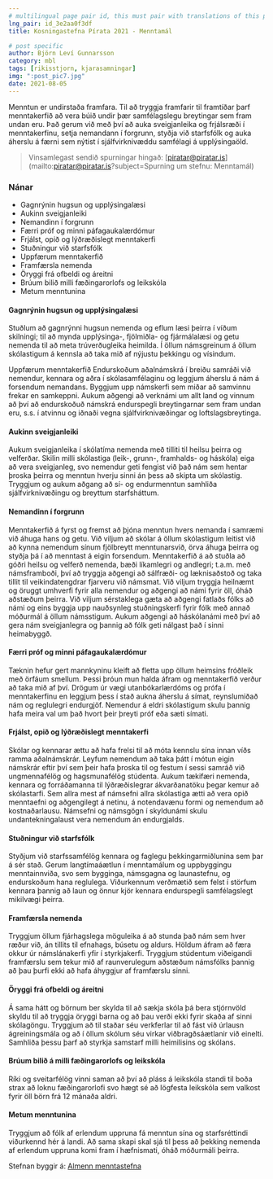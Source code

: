 ```yaml
---
# multilingual page pair id, this must pair with translations of this page. (This name must be unique)
lng_pair: id_3e2aa0f3df
title: Kosningastefna Pírata 2021 - Menntamál

# post specific
author: Björn Leví Gunnarsson
category: mbl
tags: [rikisstjorn, kjarasamningar]
img: ":post_pic7.jpg"
date: 2021-08-05
---
```


Menntun er undirstaða framfara. Til að tryggja framfarir til framtíðar þarf menntakerfið að vera búið undir þær samfélagslegu breytingar sem fram undan eru. Það gerum við með því að auka sveigjanleika og frjálsræði í menntakerfinu, setja nemandann í forgrunn, styðja við starfsfólk og auka áherslu á færni sem nýtist í sjálfvirknivæddu samfélagi á upplýsingaöld.

> Vinsamlegast sendið spurningar hingað: [piratar@piratar.is](mailto:piratar@piratar.is?subject=Spurning um stefnu: Menntamál)

### Nánar 
- Gagnrýnin hugsun og upplýsingalæsi 
- Aukinn sveigjanleiki 
- Nemandinn í forgrunn 
- Færri próf og minni páfagaukalærdómur 
- Frjálst, opið og lýðræðislegt menntakerfi 
- Stuðningur við starfsfólk 
- Uppfærum menntakerfið 
- Framfærsla nemenda 
- Öryggi frá ofbeldi og áreitni 
- Brúum bilið milli fæðingarorlofs og leikskóla 
- Metum menntunina

#### Gagnrýnin hugsun og upplýsingalæsi 
Stuðlum að gagnrýnni hugsun nemenda og eflum læsi þeirra í víðum skilningi; til að mynda upplýsinga-, fjölmiðla- og fjármálalæsi og getu nemenda til að meta trúverðugleika heimilda. Í öllum námsgreinum á öllum skólastigum á kennsla að taka mið af nýjustu þekkingu og vísindum.

Uppfærum menntakerfið Endurskoðum aðalnámskrá í breiðu samráði við nemendur, kennara og aðra í skólasamfélaginu og leggjum áherslu á nám á forsendum nemandans. Byggjum upp námskerfi sem miðar að samvinnu frekar en samkeppni. Aukum aðgengi að verknámi um allt land og vinnum að því að endurskoðuð námskrá endurspegli breytingarnar sem fram undan eru, s.s. í atvinnu og iðnaði vegna sjálfvirknivæðingar og loftslagsbreytinga.

#### Aukinn sveigjanleiki 
Aukum sveigjanleika í skólatíma nemenda með tilliti til heilsu þeirra og velferðar. Skilin milli skólastiga (leik-, grunn-, framhalds- og háskóla) eiga að vera sveigjanleg, svo nemendur geti fengist við það nám sem hentar þroska þeirra og menntun hverju sinni án þess að skipta um skólastig. Tryggjum og aukum aðgang að sí- og endurmenntun samhliða sjálfvirknivæðingu og breyttum starfsháttum.

#### Nemandinn í forgrunn 
Menntakerfið á fyrst og fremst að þjóna menntun hvers nemanda í samræmi við áhuga hans og getu. Við viljum að skólar á öllum skólastigum leitist við að kynna nemendum sínum fjölbreytt menntunarsvið, örva áhuga þeirra og styðja þá í að menntast á eigin forsendum. Menntakerfið á að stuðla að góðri heilsu og velferð nemenda, bæði líkamlegri og andlegri; t.a.m. með námsframboði, því að tryggja aðgengi að sálfræði- og læknisaðstoð og taka tillit til veikindatengdrar fjarveru við námsmat. Við viljum tryggja heilnæmt og öruggt umhverfi fyrir alla nemendur og aðgengi að námi fyrir öll, óháð aðstæðum þeirra. Við viljum sérstaklega gæta að aðgengi fatlaðs fólks að námi og eins byggja upp nauðsynleg stuðningskerfi fyrir fólk með annað móðurmál á öllum námsstigum. Aukum aðgengi að háskólanámi með því að gera nám sveigjanlegra og þannig að fólk geti nálgast það í sinni heimabyggð.

#### Færri próf og minni páfagaukalærdómur 
Tæknin hefur gert mannkyninu kleift að fletta upp öllum heimsins fróðleik með örfáum smellum. Þessi þróun mun halda áfram og menntakerfið verður að taka mið af því. Drögum úr vægi utanbókarlærdóms og prófa í menntakerfinu en leggjum þess í stað aukna áherslu á símat, reynslumiðað nám og reglulegri endurgjöf. Nemendur á eldri skólastigum skulu þannig hafa meira val um það hvort þeir þreyti próf eða sæti símati.

#### Frjálst, opið og lýðræðislegt menntakerfi 
Skólar og kennarar ættu að hafa frelsi til að móta kennslu sína innan víðs ramma aðalnámskrár. Leyfum nemendum að taka þátt í mótun eigin námskrár eftir því sem þeir hafa þroska til og festum í sessi samráð við ungmennafélög og hagsmunafélög stúdenta. Aukum tækifæri nemenda, kennara og forráðamanna til lýðræðislegrar ákvarðanatöku þegar kemur að skólastarfi. Sem allra mest af námsefni allra skólastiga ætti að vera opið menntaefni og aðgengilegt á netinu, á notendavænu formi og nemendum að kostnaðarlausu. Námsefni og námsgögn í skyldunámi skulu undantekningalaust vera nemendum án endurgjalds.

#### Stuðningur við starfsfólk 
Styðjum við starfssamfélög kennara og faglegu þekkingarmiðlunina sem þar á sér stað. Gerum langtímaáætlun í menntamálum og uppbyggingu menntainnviða, svo sem bygginga, námsgagna og launastefnu, og endurskoðum hana reglulega. Viðurkennum verðmætið sem felst í störfum kennara þannig að laun og önnur kjör kennara endurspegli samfélagslegt mikilvægi þeirra.

#### Framfærsla nemenda 
Tryggjum öllum fjárhagslega möguleika á að stunda það nám sem hver ræður við, án tillits til efnahags, búsetu og aldurs. Höldum áfram að færa okkur úr námslánakerfi yfir í styrkjakerfi. Tryggjum stúdentum viðeigandi framfærslu sem tekur mið af raunverulegum aðstæðum námsfólks þannig að þau þurfi ekki að hafa áhyggjur af framfærslu sinni.

#### Öryggi frá ofbeldi og áreitni 
Á sama hátt og börnum ber skylda til að sækja skóla þá bera stjórnvöld skyldu til að tryggja öryggi barna og að þau verði ekki fyrir skaða af sinni skólagöngu. Tryggjum að til staðar séu verkferlar til að fást við úrlausn ágreiningsmála og að í öllum skólum séu virkar viðbragðsáætlanir við einelti. Samhliða þessu þarf að styrkja samstarf milli heimilisins og skólans.

#### Brúum bilið á milli fæðingarorlofs og leikskóla 
Ríki og sveitarfélög vinni saman að því að pláss á leikskóla standi til boða strax að loknu fæðingarorlofi svo hægt sé að lögfesta leikskóla sem valkost fyrir öll börn frá 12 mánaða aldri.

#### Metum menntunina 
Tryggjum að fólk af erlendum uppruna fá menntun sína og starfsréttindi viðurkennd hér á landi. Að sama skapi skal sjá til þess að þekking nemenda af erlendum uppruna komi fram í hæfnismati, óháð móðurmáli þeirra.

Stefnan byggir á: [Almenn menntastefna](https://x.piratar.is/polity/1/document/332/)